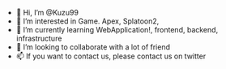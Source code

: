- 👋 Hi, I’m @Kuzu99
- 👀 I’m interested in Game. Apex, Splatoon2, 
- 🌱 I’m currently learning WebApplication!, frontend, backend, infrastructure
- 💞️ I’m looking to collaborate with a lot of friend
- 📫 If you want to contact us, please contact us on twitter

<!---
Kuzu99/Kuzu99 is a ✨ special ✨ repository because its `README.md` (this file) appears on your GitHub profile.
You can click the Preview link to take a look at your changes.
--->
